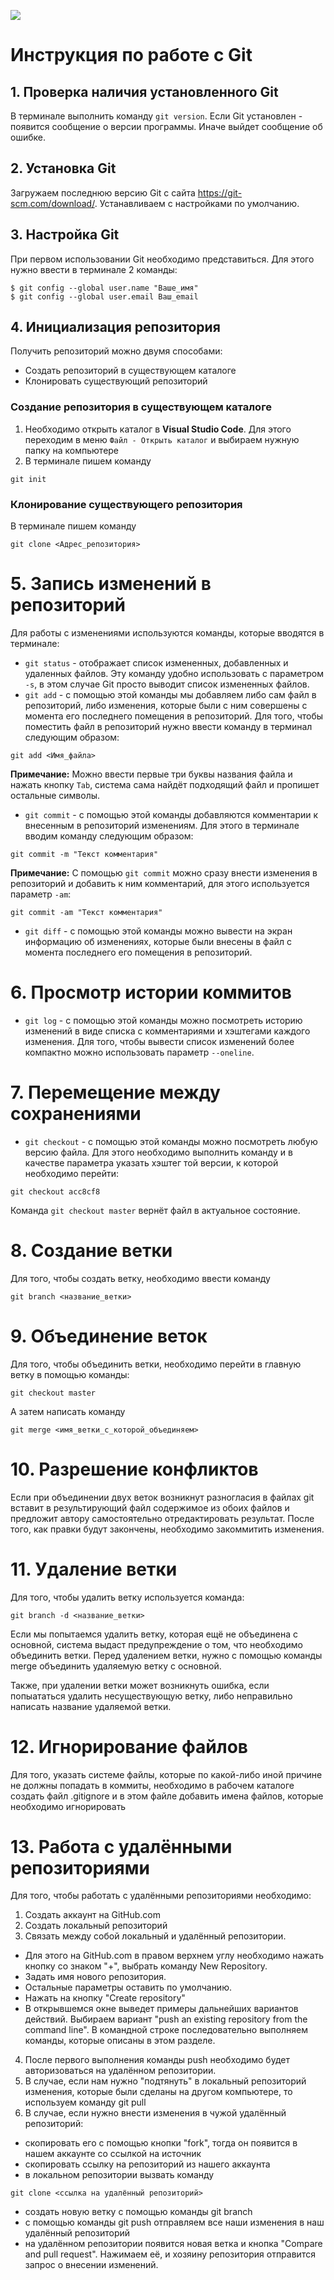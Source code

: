 ![](logo.jpeg)
# Инструкция по работе с Git
## 1. Проверка наличия установленного Git

В терминале выполнить команду `git version`.
Если Git установлен - появится сообщение о версии программы. Иначе выйдет сообщение об ошибке.

## 2. Установка Git
Загружаем последнюю версию Git с сайта https://git-scm.com/download/.
Устанавливаем с настройками по умолчанию.

## 3. Настройка Git
При первом использовании Git необходимо представиться. Для этого нужно ввести в терминале 2 команды: 
```
$ git config --global user.name "Ваше_имя"
$ git config --global user.email Ваш_email
```
## 4. Инициализация репозитория
Получить репозиторий можно двумя способами:
* Создать репозиторий в существующем каталоге
* Клонировать существующий репозиторий

### Создание репозитория в существующем каталоге
1. Необходимо открыть каталог в **Visual Studio Code**. Для этого переходим в меню `Файл - Открыть каталог` и выбираем нужную папку на компьютере
2. В терминале пишем команду
```
git init
```
### Клонирование существующего репозитория
В терминале пишем команду
```
git clone <Адрес_репозитория>
```

# 5. Запись изменений в репозиторий 
Для работы с изменениями используются команды, которые вводятся в терминале: 
* `git status` - отображает список измененных, добавленных и удаленных файлов. Эту команду удобно использовать с параметром `-s`, в этом случае Git просто выводит список измененных файлов.
* `git add` - с помощью этой команды мы добавляем либо сам файл в репозиторий, либо изменения, которые были с ним совершены с момента его последнего помещения в репозиторий. Для того, чтобы поместить файл в репозиторий нужно ввести команду в терминал следующим образом:
```
git add <Имя_файла>
```
**Примечание:** Можно ввести первые три буквы названия файла и нажать кнопку `Tab`, система сама найдёт подходящий файл и пропишет остальные символы. 

* `git commit` - с помощью этой команды добавляются комментарии к внесенным в репозиторий изменениям. Для этого в терминале вводим команду следующим образом: 
```
git commit -m "Текст комментария"
```
**Примечание:** С помощью `git commit` можно сразу внести изменения в репозиторий и добавить к ним комментарий, для этого используется параметр `-am`:
```
git commit -am "Текст комментария"
```

* `git diff` - с помощью этой команды можно вывести на экран информацию об изменениях, которые были внесены в файл с момента последнего его помещения в репозиторий.
    
# 6. Просмотр истории коммитов
*  `git log` - с помощью этой команды можно посмотреть историю изменений в виде списка с комментариями и хэштегами каждого изменения. Для того, чтобы вывести список изменений более компактно можно использовать параметр `--oneline`.

# 7. Перемещение между сохранениями 
* `git checkout` - с помощью этой команды можно посмотреть любую версию файла. Для этого необходимо выполнить команду и в качестве параметра указать хэштег той версии, к которой необходимо перейти:
```
git checkout acc8cf8
```
Команда `git checkout master` вернёт файл в актуальное состояние.

# 8. Создание ветки
Для того, чтобы создать ветку, необходимо ввести команду 
```
git branch <название_ветки>
```

# 9. Объединение веток

Для того, чтобы объединить ветки, необходимо перейти в главную ветку в помощью команды:
```
git checkout master
```
А затем написать команду
```
git merge <имя_ветки_с_которой_объединяем>
```
# 10. Разрешение конфликтов

Если при объединении двух веток возникнут разногласия в файлах git вставит в результирующий файл содержимое из обоих файлов и предложит автору самостоятельно отредактировать результат. После того, как правки будут закончены, необходимо закоммитить изменения. 

# 11. Удаление ветки

Для того, чтобы удалить ветку используется команда:
```
git branch -d <название_ветки>
```

Если мы попытаемся удалить ветку, которая ещё не объединена с основной, система выдаст предупреждение о том, что необходимо объединить ветки. Перед удалением ветки, нужно с помощью команды merge объединить удаляемую ветку с основной. 

Также, при удалении ветки может возникнуть ошибка, если попыататься удалить несуществующую ветку, либо неправильно написать название удаляемой ветки.

# 12. Игнорирование файлов

Для того, указать системе файлы, которые по какой-либо иной причине не должны попадать в коммиты, необходимо в рабочем каталоге создать файл .gitignore и в этом файле добавить имена файлов, которые необходимо игнорировать

# 13. Работа с удалёнными репозиториями

Для того, чтобы работать с удалёнными репозиториями необходимо:

1. Создать аккаунт на GitHub.com
2. Создать локальный репозиторий
3. Связать между собой локальный и удалённый репозитории. 
* Для этого на GitHub.com в правом верхнем углу необходимо нажать кнопку со знаком "+", выбрать команду New Repository. 
* Задать имя нового репозитория. 
* Остальные параметры оставить по умолчанию. 
* Нажать на кнопку "Create repository"
* В открывшемся окне выведет примеры дальнейших вариантов действий. Выбираем вариант "push an existing repository from the command line". В командной строке последовательно выполняем команды, которые описаны в этом разделе.
4. После первого выполнения команды push необходимо будет авторизоваться на удалённом репозитории.
5. В случае, если нам нужно "подтянуть" в локальный репозиторий изменения, которые были сделаны на другом компьютере, то используем команду git pull
6. В случае, если нужно внести изменения в чужой удалённый репозиторий:
 * скопировать его с помощью кнопки "fork", тогда он появится в нашем аккаунте со ссылкой на источник
 * скопировать ссылку на репозиторий из нашего аккаунта
 * в локальном репозитории вызвать команду 
 ```
 git clone <ссылка на удалённый репозиторий>
 ```
 * создать новую ветку с помощью команды git branch
 * с помощью команды git push отправляем все наши изменения в наш удалённый репозиторий
 * на удалённом репозитории появится новая ветка и кнопка "Compare and pull request". Нажимаем её, и хозяину репозитория отправится запрос о внесении изменений. 
